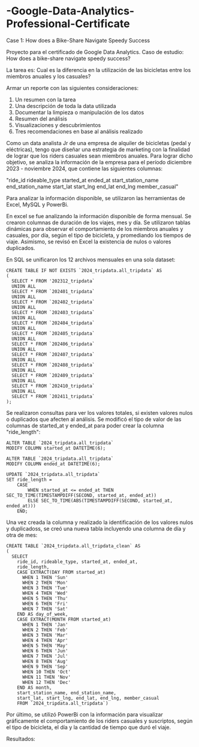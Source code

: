 # -Google-Data-Analytics-Professional-Certificate
Case 1: How does a Bike-Share Navigate Speedy Success

Proyecto para el certificado de Google Data Analytics. Caso de estudio: How does a bike-share navigate speedy success?

La tarea es: 
Cual es la diferencia en la utilización de las bicicletas entre los miembros anuales y los casuales?

Armar un reporte con las siguientes consideraciones:
1. Un resumen con la tarea
2. Una descripción de toda la data utilizada
3. Documentar la limpieza o manipulación de los datos
4. Resumen del análisis
5. Visualizaciones y descubrimientos
6. Tres recomendaciones en base al análisis realizado

Como un data analista Jr de una empresa de alquiler de bicicletas (pedal y eléctricas), tengo que diseñar una estrategia de marketing con la finalidad de lograr que los riders casuales sean miembros anuales.
Para lograr dicho objetivo, se analiza la información de la empresa para el período diciembre 2023 - noviembre 2024, que contiene las siguientes columnas:

"ride_id
rideable_type
started_at
ended_at
start_station_name
end_station_name
start_lat
start_lng
end_lat
end_lng
member_casual"

Para analizar la información disponible, se utilizaron las herramientas de Excel, MySQL y PowerBi. 

En excel se fue analizando la información disponible de forma mensual. Se crearon columnas de duración de los viajes, mes y día. Se utilizaron tablas dinámicas para observar el comportamiento de los miembros anuales y casuales, por día, según el tipo de bicicleta, y promediando los tiempos de viaje. Asimismo, se revisó en Excel la existencia de nulos o valores duplicados.

En SQL se unificaron los 12 archivos mensuales en una sola dataset:

```
CREATE TABLE IF NOT EXISTS `2024_tripdata.all_tripdata` AS 
(
  SELECT * FROM '202312_tripdata`
  UNION ALL
  SELECT * FROM `202401_tripdata`
  UNION ALL
  SELECT * FROM `202402_tripdata`
  UNION ALL
  SELECT * FROM `202403_tripdata`
  UNION ALL
  SELECT * FROM `202404_tripdata`
  UNION ALL
  SELECT * FROM `202405_tripdata`
  UNION ALL
  SELECT * FROM `202406_tripdata`
  UNION ALL
  SELECT * FROM `202407_tripdata`
  UNION ALL
  SELECT * FROM `202408_tripdata`
  UNION ALL
  SELECT * FROM `202409_tripdata`
  UNION ALL
  SELECT * FROM `202410_tripdata`
  UNION ALL
  SELECT * FROM `202411_tripdata`
);
```


Se realizaron consultas para ver los valores totales, si existen valores nulos o duplicados que afecten al análisis. Se modificó el tipo de valor de las columnas de started_at y ended_at para poder crear la columna "ride_length":

```
ALTER TABLE `2024_tripdata.all_tripdata`
MODIFY COLUMN started_at DATETIME(6);
```

```
ALTER TABLE `2024_tripdata.all_tripdata`
MODIFY COLUMN ended_at DATETIME(6);
```

```
UPDATE `2024_tripdata.all_tripdata` 
SET ride_length =
    CASE
        WHEN started_at <= ended_at THEN SEC_TO_TIME(TIMESTAMPDIFF(SECOND, started_at, ended_at))
        ELSE SEC_TO_TIME(ABS(TIMESTAMPDIFF(SECOND, started_at, ended_at)))
    END;
```

Una vez creada la columna y realizado la identificación de los valores nulos y duplicadoss, se creó una nueva tabla incluyendo una columna de día y otra de mes:

```
CREATE TABLE `2024_tripdata.all_tripdata_clean` AS 
(
  SELECT 
    ride_id, rideable_type, started_at, ended_at, 
    ride_length,
    CASE EXTRACT(DAY FROM started_at) 
      WHEN 1 THEN 'Sun'
      WHEN 2 THEN 'Mon'
      WHEN 3 THEN 'Tue'
      WHEN 4 THEN 'Wed'
      WHEN 5 THEN 'Thu'
      WHEN 6 THEN 'Fri'
      WHEN 7 THEN 'Sat'    
    END AS day_of_week,
    CASE EXTRACT(MONTH FROM started_at)
      WHEN 1 THEN 'Jan'
      WHEN 2 THEN 'Feb'
      WHEN 3 THEN 'Mar'
      WHEN 4 THEN 'Apr'
      WHEN 5 THEN 'May'
      WHEN 6 THEN 'Jun'
      WHEN 7 THEN 'Jul'
      WHEN 8 THEN 'Aug'
      WHEN 9 THEN 'Sep'
      WHEN 10 THEN 'Oct'
      WHEN 11 THEN 'Nov'
      WHEN 12 THEN 'Dec'
    END AS month,
    start_station_name, end_station_name, 
    start_lat, start_lng, end_lat, end_lng, member_casual
    FROM `2024_tripdata.all_tripdata`)
```

Por último, se utilizó PowerBi con la información para visualizar gráficamente el comportamiento de los riders casuales y suscriptos, según el tipo de bicicleta, el día y la cantidad de tiempo que duró el viaje.



Resultados:

